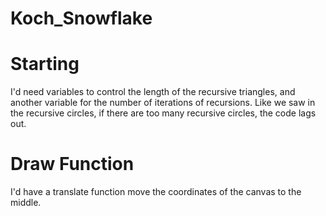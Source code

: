 # Koch_Snowflake

# Starting
I'd need variables to control the length of the recursive triangles, and another variable for the number of iterations of recursions. Like we saw in the recursive circles, if there are too many recursive circles, the code lags out.

# Draw Function
I'd have a translate function move the coordinates of the canvas to the middle.
